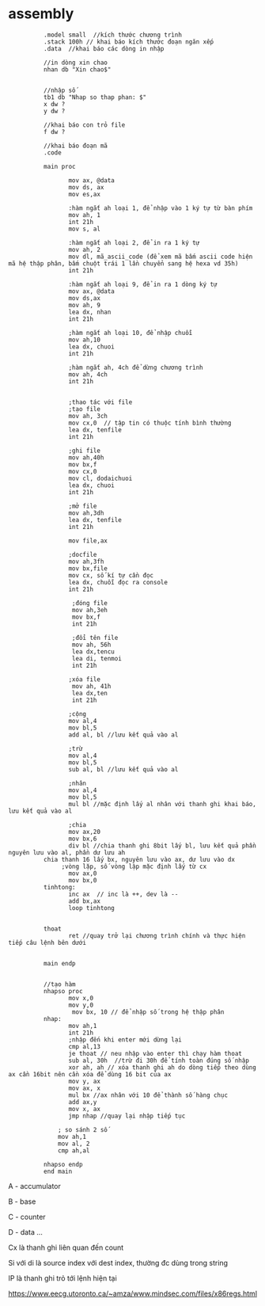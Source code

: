 # assembly
              .model small  //kích thước chương trình
              .stack 100h // khai báo kích thước đoạn ngăn xếp
              .data  //khai báo các dòng in nhập

              //in dòng xin chao
              nhan db "Xin chao$"


              //nhập số
              tb1 db "Nhap so thap phan: $"
              x dw ?
              y dw ?
              
              //khai báo con trỏ file
              f dw ?

              //khai báo đoạn mã
              .code

              main proc
              
                     mov ax, @data
                     mov ds, ax
                     mov es,ax

                     :hàm ngắt ah loại 1, để nhập vào 1 ký tự từ bàn phím
                     mov ah, 1
                     int 21h
                     mov s, al

                     :hàm ngắt ah loại 2, để in ra 1 ký tự
                     mov ah, 2
                     mov dl, mã_ascii_code (để xem mã bấm ascii code hiện mã hệ thập phân, bấm chuột trái 1 lần chuyển sang hệ hexa vd 35h)
                     int 21h

                     :hàm ngắt ah loại 9, để in ra 1 dòng ký tự
                     mov ax, @data
                     mov ds,ax
                     mov ah, 9
                     lea dx, nhan
                     int 21h
                     
                     ;hàm ngắt ah loại 10, để nhập chuỗi
                     mov ah,10
                     lea dx, chuoi
                     int 21h

                     ;hàm ngắt ah, 4ch để dừng chương trình
                     mov ah, 4ch
                     int 21h
                     
                     
                     ;thao tác với file
                     ;tạo file
                     mov ah, 3ch
                     mov cx,0  // tập tin có thuộc tính bình thường
                     lea dx, tenfile
                     int 21h
                     
                     ;ghi file
                     mov ah,40h
                     mov bx,f
                     mov cx,0
                     mov cl, dodaichuoi
                     lea dx, chuoi
                     int 21h
                     
                     ;mở file
                     mov ah,3dh
                     lea dx, tenfile
                     int 21h
                     
                     mov file,ax 
                     
                     ;docfile
                     mov ah,3fh
                     mov bx,file
                     mov cx, số kí tự cần đọc
                     lea dx, chuỗi đọc ra console
                     int 21h
                    
                      ;đóng file
                      mov ah,3eh
                      mov bx,f
                      int 21h
                      
                      ;đổi tên file
                      mov ah, 56h
                      lea dx,tencu
                      lea di, tenmoi
                      int 21h
                      
                     ;xóa file
                      mov ah, 41h
                      lea dx,ten
                      int 21h
                      
                     ;cộng
                     mov al,4
                     mov bl,5
                     add al, bl //lưu kết quả vào al

                     ;trừ
                     mov al,4
                     mov bl,5
                     sub al, bl //lưu kết quả vào al

                     ;nhân
                     mov al,4
                     mov bl,5
                     mul bl //mặc định lấy al nhân với thanh ghi khai báo, lưu kết quả vào al

                     ;chia
                     mov ax,20
                     mov bx,6
                     div bl //chia thanh ghi 8bit lấy bl, lưu kết quả phần nguyên lưu vào al, phần dư lưu ah
              chia thanh 16 lấy bx, nguyên lưu vào ax, dư lưu vào dx
                   ;vòng lặp, số vòng lập mặc định lấy từ cx
                     mov ax,0
                     mov bx,0
              tinhtong:
                     inc ax  // inc là ++, dev là --
                     add bx,ax
                     loop tinhtong


              thoat
                     ret //quay trở lại chương trình chính và thực hiện tiếp câu lệnh bên dưới


              main endp


              //tạo hàm
              nhapso proc
                     mov x,0
                     mov y,0
                      mov bx, 10 // để nhập số trong hệ thập phân
              nhap:
                     mov ah,1
                     int 21h
                     ;nhập đến khi enter mới dừng lại
                     cmp al,13
                     je thoat // neu nhập vào enter thì chạy hàm thoat
                     sub al, 30h  //trừ đi 30h để tính toàn đúng số nhập
                     xor ah, ah // xóa thanh ghi ah do dòng tiếp theo dùng ax cần 16bit nên cần xóa để dùng 16 bit của ax
                     mov y, ax
                     mov ax, x
                     mul bx //ax nhân với 10 để thành số hàng chục
                     add ax,y
                     mov x, ax
                     jmp nhap //quay lại nhập tiếp tục

                  ; so sánh 2 số
                  mov ah,1
                  mov al, 2
                  cmp ah,al

              nhapso endp
              end main


A - accumulator

B - base

C - counter

D - data
...

Cx là thanh ghi liên quan đến count

Si với di là source index với dest index, thường đc dùng trong string

IP là thanh ghi trỏ tới lệnh hiện tại

https://www.eecg.utoronto.ca/~amza/www.mindsec.com/files/x86regs.html

